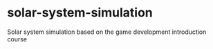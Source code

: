 # solar-system-simulation
Solar system simulation based on the game development introduction course
